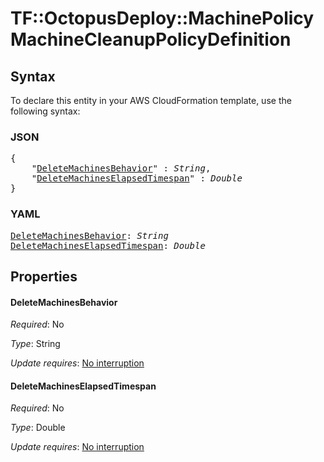 # TF::OctopusDeploy::MachinePolicy MachineCleanupPolicyDefinition

## Syntax

To declare this entity in your AWS CloudFormation template, use the following syntax:

### JSON

<pre>
{
    "<a href="#deletemachinesbehavior" title="DeleteMachinesBehavior">DeleteMachinesBehavior</a>" : <i>String</i>,
    "<a href="#deletemachineselapsedtimespan" title="DeleteMachinesElapsedTimespan">DeleteMachinesElapsedTimespan</a>" : <i>Double</i>
}
</pre>

### YAML

<pre>
<a href="#deletemachinesbehavior" title="DeleteMachinesBehavior">DeleteMachinesBehavior</a>: <i>String</i>
<a href="#deletemachineselapsedtimespan" title="DeleteMachinesElapsedTimespan">DeleteMachinesElapsedTimespan</a>: <i>Double</i>
</pre>

## Properties

#### DeleteMachinesBehavior

_Required_: No

_Type_: String

_Update requires_: [No interruption](https://docs.aws.amazon.com/AWSCloudFormation/latest/UserGuide/using-cfn-updating-stacks-update-behaviors.html#update-no-interrupt)

#### DeleteMachinesElapsedTimespan

_Required_: No

_Type_: Double

_Update requires_: [No interruption](https://docs.aws.amazon.com/AWSCloudFormation/latest/UserGuide/using-cfn-updating-stacks-update-behaviors.html#update-no-interrupt)

